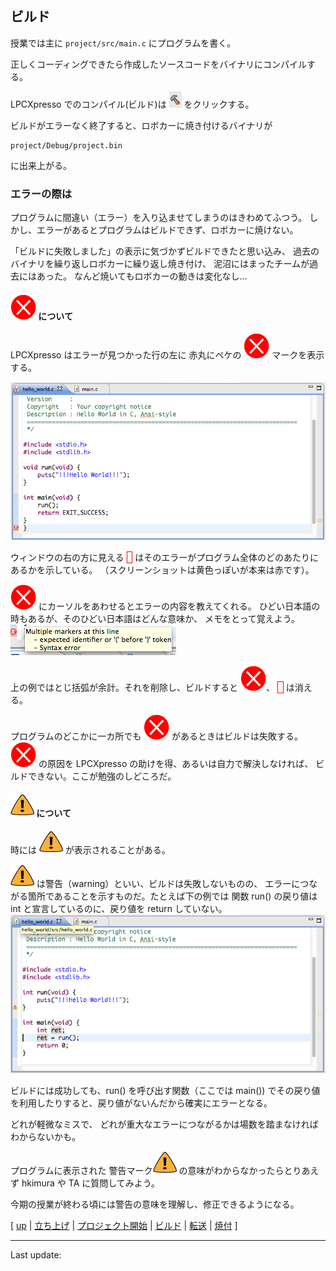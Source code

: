 ## ビルド
授業では主に `project/src/main.c` にプログラムを書く。

正しくコーディングできたら作成したソースコードをバイナリにコンパイルする。

LPCXpresso でのコンパイル(ビルド)は ![](images/build.png) をクリックする。

ビルドがエラーなく終了すると、ロボカーに焼き付けるバイナリが

````
project/Debug/project.bin
````

に出来上がる。

### エラーの際は

プログラムに間違い（エラー）を入り込ませてしまうのはきわめてふつう。
しかし、エラーがあるとプログラムはビルドできず、ロボカーに焼けない。


「ビルドに失敗しました」の表示に気づかずビルドできたと思い込み、
過去のバイナリを繰り返しロボカーに繰り返し焼き付け、
泥沼にはまったチームが過去にはあった。
なんど焼いてもロボカーの動きは変化なし...


#### <img src="images/red.png"> について

LPCXpresso はエラーが見つかった行の左に
<span class='warn'>赤丸</span>にペケの
<img src="images/red.png" class="icon">
マークを表示する。

<img src="images/error-1.png">

ウィンドウの右の方に見える
<span style="border:1pt solid red;">&nbsp;&nbsp;</span>
はそのエラーがプログラム全体のどのあたりにあるかを示している。
（スクリーンショットは黄色っぽいが本来は赤です）。

<img src="images/red.png" class="icon">
にカーソルをあわせるとエラーの内容を教えてくれる。
ひどい日本語の時もあるが、そのひどい日本語はどんな意味か、
メモをとって覚えよう。

<img src="images/error-2.png">

上の例ではとじ括弧が余計。それを削除し、ビルドすると
<img src="images/red.png" class="icon">、
<span style="border:1pt solid red;">&nbsp;&nbsp;</span>
は消える。

プログラムのどこかに一カ所でも
<img src="images/red.png" class="icon">
があるときはビルドは失敗する。
<img src="images/red.png" class="icon">
の原因を LPCXpresso の助けを得、あるいは自力で解決しなければ、
ビルドできない。ここが勉強のしどころだ。</p>

#### <img src="images/warn.png"> について

時には <img src="images/warn.png" class="icon">
が表示されることがある。

<img src="images/warn.png" class="icon">
は警告（warning）といい、ビルドは失敗しないものの、
エラーにつながる箇所であることを示すものだ。たとえば下の例では
関数 run() の戻り値は int と宣言しているのに、戻り値を return していない。

<img src="images/warn-3.png">

ビルドには成功しても、run() を呼び出す関数（ここでは main())
でその戻り値を利用したりすると、戻り値がないんだから確実にエラーとなる。

どれが軽微なミスで、
どれが重大なエラーにつながるかは場数を踏まなければわからないかも。</p>

プログラムに表示された
警告マーク<img src="images/warn.png" class="icon" />
の意味がわからなかったらとりあえず
hkimura や TA に質問してみよう。</p>


今期の授業が終わる頃には警告の意味を理解し、修正できるようになる。

[
[up](../index.html)
|
[立ち上げ](start.html)
|
[プロジェクト開始](projects.html)
|
[ビルド](build.html)
|
[転送](transfer.html)
|
[焼付](burn.html)
]


----
Last update: <script>document.write(document.lastModified);</script>
